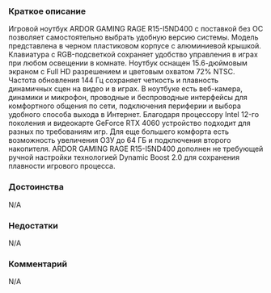 ### **Краткое описание**
Игровой ноутбук ARDOR GAMING RAGE R15-I5ND400 с поставкой без ОС позволяет самостоятельно выбрать удобную версию системы. Модель представлена в черном пластиковом корпусе с алюминиевой крышкой. Клавиатура с RGB-подсветкой сохраняет удобство управления в играх при любом освещении в комнате.  Ноутбук оснащен 15.6-дюймовым экраном с Full HD разрешением и цветовым охватом 72% NTSC. Частота обновления 144 Гц сохраняет четкость и плавность динамичных сцен на видео и в играх. В ноутбуке есть веб-камера, динамики и микрофон, проводные и беспроводные интерфейсы для комфортного общения по сети, подключения периферии и выбора удобного способа выхода в Интернет.  Благодаря процессору Intel 12-го поколения и видеокарте GeForce RTX 4060 устройство подходит для разных по требованиям игр. Для еще большего комфорта есть возможность увеличения ОЗУ до 64 ГБ и подключения второго накопителя. ARDOR GAMING RAGE R15-I5ND400 дополнен не требующей ручной настройки технологией Dynamic Boost 2.0 для сохранения плавности игрового процесса.

### **Достоинства**
N/A

### **Недостатки**
N/A

### **Комментарий**
N/A
